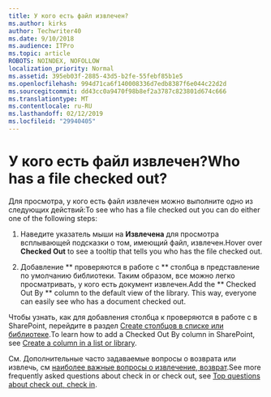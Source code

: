 ```yaml
---
title: У кого есть файл извлечен?
ms.author: kirks
author: Techwriter40
ms.date: 9/10/2018
ms.audience: ITPro
ms.topic: article
ROBOTS: NOINDEX, NOFOLLOW
localization_priority: Normal
ms.assetid: 395eb03f-2885-43d5-b2fe-55febf85b1e5
ms.openlocfilehash: 994d71ca6f140008336d7edb8387f6e044c22d2d
ms.sourcegitcommit: dd43cc0a9470f98b8ef2a3787c823801d674c666
ms.translationtype: MT
ms.contentlocale: ru-RU
ms.lasthandoff: 02/12/2019
ms.locfileid: "29940405"
---
```

# <a name="who-has-a-file-checked-out"></a><span data-ttu-id="459fd-102">У кого есть файл извлечен?</span><span class="sxs-lookup"><span data-stu-id="459fd-102">Who has a file checked out?</span></span>

<span data-ttu-id="459fd-103">Для просмотра, у кого есть файл извлечен можно выполните одно из следующих действий:</span><span class="sxs-lookup"><span data-stu-id="459fd-103">To see who has a file checked out you can do either one of the following steps:</span></span>
  
1. <span data-ttu-id="459fd-104">Наведите указатель мыши на **Извлечена** для просмотра всплывающей подсказки о том, имеющий файл, извлечен.</span><span class="sxs-lookup"><span data-stu-id="459fd-104">Hover over **Checked Out** to see a tooltip that tells you who has the file checked out.</span></span> 
    
2. <span data-ttu-id="459fd-p101">Добавление \*\* проверяются в работе с \*\* столбца в представление по умолчанию библиотеки. Таким образом, все можно легко просматривать, у кого есть документ извлечен.</span><span class="sxs-lookup"><span data-stu-id="459fd-p101">Add the \*\* Checked Out By \*\* column to the default view of the library. This way, everyone can easily see who has a document checked out.</span></span> 
    
<span data-ttu-id="459fd-107">Чтобы узнать, как для добавления столбца к проверяются в работе с в SharePoint, перейдите в раздел [Create столбцов в списке или библиотеке](https://go.microsoft.com/fwlink/?linkid=2019591).</span><span class="sxs-lookup"><span data-stu-id="459fd-107">To learn how to add a Checked Out By column in SharePoint, see [Create a column in a list or library](https://go.microsoft.com/fwlink/?linkid=2019591).</span></span> 
  
<span data-ttu-id="459fd-108">См. Дополнительные часто задаваемые вопросы о возврата или извлечь, см [наиболее важные вопросы о извлечение, возврат](https://go.microsoft.com/fwlink/?linkid=2018786).</span><span class="sxs-lookup"><span data-stu-id="459fd-108">See more frequently asked questions about check in or check out, see [Top questions about check out, check in](https://go.microsoft.com/fwlink/?linkid=2018786).</span></span>
  

